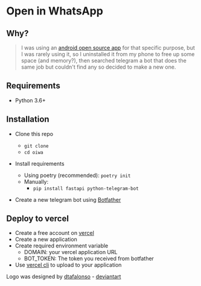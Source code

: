 # Open in WhatsApp

## Why?

> I was using an [android open source app](https://github.com/subhamtyagi/openinwa/) for that specific purpose, but I was rarely using it, so I uninstalled it from my phone to free up some space (and memory?), then searched telegram a bot that does the same job but couldn't find any so decided to make a new one.

## Requirements

- Python 3.6+

## Installation
- Clone this repo
  - `git clone`
  - `cd oiwa`

- Install requirements
  - Using poetry (recommended): `poetry init`
  - Manually:
    - `pip install fastapi python-telegram-bot`

- Create a new telegram bot using [Botfather](@BotFather)

## Deploy to vercel
- Create a free account on [vercel](https://vercel.com)
- Create a new application
- Create required environment variable
  - DOMAIN: your vercel application URL
  - BOT_TOKEN: The token you received from botfather
- Use [vercel cli](https://vercel.com/cli) to upload to your application


Logo was designed by [dtafalonso](https://iconarchive.com/artist/dtafalonso.html) - [deviantart](https://www.deviantart.com/dtafalonso)
